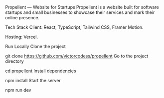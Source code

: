 Propellent — Website for Startups
Propellent is a website built for software startups and small businesses to showcase their services and mark their online presence.

Tech Stack
Client: React, TypeScript, Tailwind CSS, Framer Motion.

Hosting: Vercel.


Run Locally
Clone the project

  git clone https://github.com/victorcodess/propellent
Go to the project directory

  cd propellent
Install dependencies

  npm install
Start the server

  npm run dev
